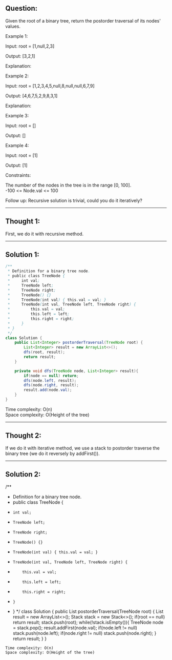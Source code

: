 ## Question:  
Given the root of a binary tree, return the postorder traversal of its nodes' values.

Example 1:

Input: root = [1,null,2,3]

Output: [3,2,1]

Explanation:

Example 2:

Input: root = [1,2,3,4,5,null,8,null,null,6,7,9]

Output: [4,6,7,5,2,9,8,3,1]

Explanation:

Example 3:

Input: root = []

Output: []

Example 4:

Input: root = [1]

Output: [1]

Constraints:

The number of the nodes in the tree is in the range [0, 100].  
-100 <= Node.val <= 100

Follow up: Recursive solution is trivial, could you do it iteratively?

---
## Thought 1:
First, we do it with recursive method.

---
## Solution 1:
```Java
/**
 * Definition for a binary tree node.
 * public class TreeNode {
 *     int val;
 *     TreeNode left;
 *     TreeNode right;
 *     TreeNode() {}
 *     TreeNode(int val) { this.val = val; }
 *     TreeNode(int val, TreeNode left, TreeNode right) {
 *         this.val = val;
 *         this.left = left;
 *         this.right = right;
 *     }
 * }
 */
class Solution {
    public List<Integer> postorderTraversal(TreeNode root) {
        List<Integer> result = new ArrayList<>();
        dfs(root, result);
        return result;
    }

    private void dfs(TreeNode node, List<Integer> result){
        if(node == null) return;
        dfs(node.left, result);
        dfs(node.right, result);
        result.add(node.val);
    }
}
```
Time complexity: O(n)  
Space complexity: O(Height of the tree)

---
## Thought 2:
If we do it with iterative method, we use a stack to postorder traverse the binary tree (we do it reversely by addFirst()).

---
## Solution 2:
/**
 * Definition for a binary tree node.
 * public class TreeNode {
 *     int val;
 *     TreeNode left;
 *     TreeNode right;
 *     TreeNode() {}
 *     TreeNode(int val) { this.val = val; }
 *     TreeNode(int val, TreeNode left, TreeNode right) {
 *         this.val = val;
 *         this.left = left;
 *         this.right = right;
 *     }
 * }
 */
class Solution {
    public List<Integer> postorderTraversal(TreeNode root) {
        List<Integer> result = new ArrayList<>();
        Stack<TreeNode> stack = new Stack<>();
        if(root == null) return result;
        stack.push(root);
        while(!stack.isEmpty()){
            TreeNode node = stack.pop();
            result.addFirst(node.val);
            if(node.left != null) stack.push(node.left);
            if(node.right != null) stack.push(node.right);
        }
        return result;
    }
}
```
Time complexity: O(n)
Space complexity: O(Height of the tree)
